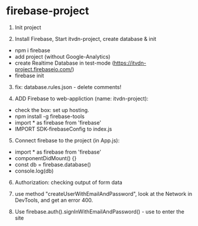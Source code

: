 # firebase-project

1. Init project

2. Install Firebase, Start itvdn-project, create database & init

* npm i firebase
* add project (without Google-Analytics)
* create Realtime Database in test-mode (https://itvdn-project.firebaseio.com/)
* firebase init

3. fix: database.rules.json - delete comments!

4. ADD Firebase to web-appliction (name: itvdn-project):
* check the box: set up hosting.
* npm install -g firebase-tools
* import * as firebase from 'firebase'
* IMPORT SDK-firebaseConfig to index.js

5. Connect firebase to the project (in App.js):
* import * as firebase from 'firebase'
* componentDidMount() {}
* const db = firebase.database()
* console.log(db)

6. Authorization: checking output of form data

7. use method "createUserWithEmailAndPassword", look at the Network in DevTools, and get an error 400.

8. Use firebase.auth().signInWithEmailAndPassword() - use to enter the site